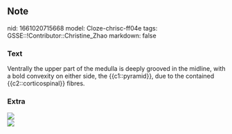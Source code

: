 ## Note
nid: 1661020715668
model: Cloze-chrisc-ff04e
tags: GSSE::!Contributor::Christine_Zhao
markdown: false

### Text
<div>
  <div>
    <div>
      <div>
        Ventrally the upper part of the medulla is deeply grooved
        in the midline, with a bold convexity on either side, the
        {{c1::pyramid}}, due to the contained {{c2::corticospinal}}
        fibres.
      </div>
    </div>
  </div>
</div>

### Extra
<img src="Screen%20Shot%202021-08-11%20at%208.15.32%20pm.png">
<div><img src=
"Screen%20Shot%202021-08-14%20at%2010.31.31%20am.png"></div>
